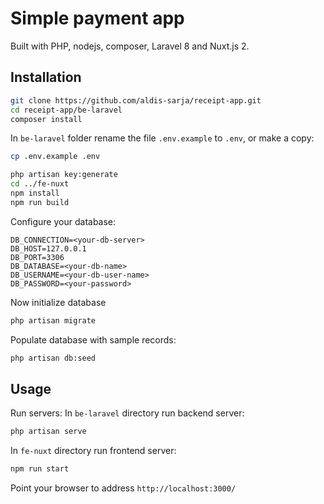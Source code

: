 # Simple payment app
Built with PHP, nodejs, composer, Laravel 8 and Nuxt.js 2. 

## Installation

```bash
git clone https://github.com/aldis-sarja/receipt-app.git
cd receipt-app/be-laravel
composer install
```
In `be-laravel` folder rename the file `.env.example` to `.env`, or make a copy:
```bash
cp .env.example .env
```

```bash
php artisan key:generate
cd ../fe-nuxt
npm install
npm run build
```



Configure your database:
```dosini
DB_CONNECTION=<your-db-server>
DB_HOST=127.0.0.1
DB_PORT=3306
DB_DATABASE=<your-db-name>
DB_USERNAME=<your-db-user-name>
DB_PASSWORD=<your-password>
```

Now initialize database
```bash
php artisan migrate
```

Populate database with sample records:
```bash
php artisan db:seed
```

## Usage
Run servers:
In `be-laravel` directory run backend server:
```bash
php artisan serve
```
In `fe-nuxt` directory run frontend server:

```bash
npm run start
```

Point your browser to address `http://localhost:3000/`